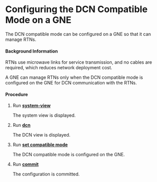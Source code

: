 Configuring the DCN Compatible Mode on a GNE
============================================

The DCN compatible mode can be configured on a GNE so that it can manage RTNs.

#### Background Information

RTNs use microwave links for service transmission, and no cables are required, which reduces network deployment cost.

A GNE can manage RTNs only when the DCN compatible mode is configured on the GNE for DCN communication with the RTNs.


#### Procedure

1. Run [**system-view**](cmdqueryname=system-view)
   
   
   
   The system view is displayed.
2. Run [**dcn**](cmdqueryname=dcn)
   
   
   
   The DCN view is displayed.
3. Run [**set compatible mode**](cmdqueryname=set+compatible+mode)
   
   
   
   The DCN compatible mode is configured on the GNE.
4. Run [**commit**](cmdqueryname=commit)
   
   
   
   The configuration is committed.